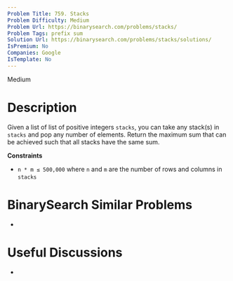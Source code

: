 ```yaml
---
Problem Title: 759. Stacks
Problem Difficulty: Medium
Problem Url: https://binarysearch.com/problems/stacks/
Problem Tags: prefix sum
Solution Url: https://binarysearch.com/problems/stacks/solutions/
IsPremium: No
Companies: Google
IsTemplate: No
---
```


<span style="color: ;">Medium</span>

# Description

Given a list of list of positive integers `stacks`, you can take any stack(s) in `stacks` and pop any number of elements. Return the maximum sum that can be achieved such that all stacks have the same sum.

**Constraints**
- `n * m ≤ 500,000` where `n` and `m` are the number of rows and columns in `stacks`

# BinarySearch Similar Problems

- []()

# Useful Discussions

- []()
